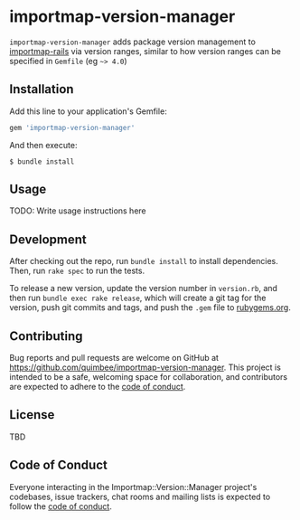 # importmap-version-manager

`importmap-version-manager` adds package version management to [importmap-rails](https://github.com/rails/importmap-rails) via version ranges, similar to how version ranges can be specified in `Gemfile` (eg `~> 4.0`)

## Installation

Add this line to your application's Gemfile:

```ruby
gem 'importmap-version-manager'
```

And then execute:

    $ bundle install

## Usage

TODO: Write usage instructions here

## Development

After checking out the repo, run `bundle install` to install dependencies. Then, run `rake spec` to run the tests.

To release a new version, update the version number in `version.rb`, and then run `bundle exec rake release`, which will create a git tag for the version, push git commits and tags, and push the `.gem` file to [rubygems.org](https://rubygems.org).

## Contributing

Bug reports and pull requests are welcome on GitHub at https://github.com/quimbee/importmap-version-manager. This project is intended to be a safe, welcoming space for collaboration, and contributors are expected to adhere to the [code of conduct](https://github.com/quimbee/importmap-version-manager/blob/master/CODE_OF_CONDUCT.md).


## License

TBD

## Code of Conduct

Everyone interacting in the Importmap::Version::Manager project's codebases, issue trackers, chat rooms and mailing lists is expected to follow the [code of conduct](https://github.com/quimbee/importmap-version-manager/blob/master/CODE_OF_CONDUCT.md).
